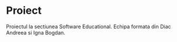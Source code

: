 # Proiect
Proiectul la sectiunea Software Educational. Echipa formata din Diac Andreea si Igna Bogdan.
